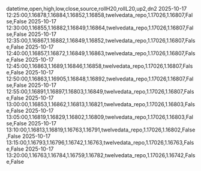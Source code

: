 datetime,open,high,low,close,source,rollH20,rollL20,up2,dn2
2025-10-17 12:25:00,1.16878,1.16884,1.16852,1.16858,twelvedata_repo,1.17026,1.16807,False,False
2025-10-17 12:30:00,1.16855,1.16882,1.16849,1.16864,twelvedata_repo,1.17026,1.16807,False,False
2025-10-17 12:35:00,1.16867,1.16882,1.16849,1.16852,twelvedata_repo,1.17026,1.16807,False,False
2025-10-17 12:40:00,1.16857,1.16872,1.16849,1.16863,twelvedata_repo,1.17026,1.16807,False,False
2025-10-17 12:45:00,1.16863,1.1689,1.16846,1.16858,twelvedata_repo,1.17026,1.16807,False,False
2025-10-17 12:50:00,1.16863,1.16905,1.16848,1.16892,twelvedata_repo,1.17026,1.16807,False,False
2025-10-17 12:55:00,1.16891,1.16897,1.16803,1.16849,twelvedata_repo,1.17026,1.16807,False,False
2025-10-17 13:00:00,1.16853,1.16862,1.16813,1.16821,twelvedata_repo,1.17026,1.16803,False,False
2025-10-17 13:05:00,1.16819,1.16829,1.16802,1.16809,twelvedata_repo,1.17026,1.16803,False,False
2025-10-17 13:10:00,1.16813,1.16819,1.16763,1.16791,twelvedata_repo,1.17026,1.16802,False,False
2025-10-17 13:15:00,1.16793,1.16796,1.16742,1.16763,twelvedata_repo,1.17026,1.16763,False,False
2025-10-17 13:20:00,1.16763,1.16784,1.16759,1.16782,twelvedata_repo,1.17026,1.16742,False,False
